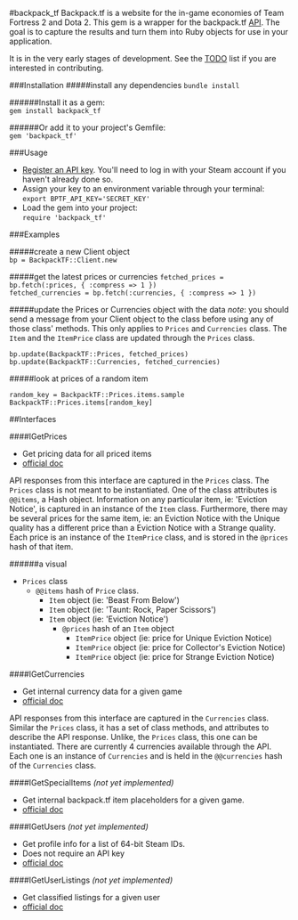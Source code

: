 #backpack_tf
Backpack.tf is a website for the in-game economies of Team Fortress 2 and Dota 2. This gem is a wrapper for the backpack.tf [API](http://backpack.tf/api). The goal is to capture the results and turn them into Ruby objects for use in your application.

It is in the very early stages of development. See the [TODO](TODO.md) list if you are interested in contributing.

###Installation
#####install any dependencies
`bundle install`

######Install it as a gem:  
`gem install backpack_tf`  

######Or add it to your project's Gemfile:  
`gem 'backpack_tf'`

###Usage
* [Register an API key](http://backpack.tf/api). You'll need to log in with your Steam account if you haven't already done so.  
* Assign your key to an environment variable through your terminal:  
  `export BPTF_API_KEY='SECRET_KEY'`
* Load the gem into your project:  
  `require 'backpack_tf'`

###Examples

#####create a new Client object  
`bp = BackpackTF::Client.new`

#####get the latest prices or currencies
`fetched_prices = bp.fetch(:prices, { :compress => 1 })`  
`fetched_currencies = bp.fetch(:currencies, { :compress => 1 })`

#####update the Prices or Currencies object with the data
*note*: you should send a message from your Client object to the class before using any of those class' methods. This only applies to `Prices` and `Currencies` class. The `Item` and the `ItemPrice` class are updated through the `Prices` class.

`bp.update(BackpackTF::Prices, fetched_prices)`  
`bp.update(BackpackTF::Currencies, fetched_currencies)`

#####look at prices of a random item
```
random_key = BackpackTF::Prices.items.sample
BackpackTF::Prices.items[random_key]
```

##Interfaces

####IGetPrices
* Get pricing data for all priced items
* [official doc](http://backpack.tf/api/prices)

API responses from this interface are captured in the `Prices` class. The `Prices` class is not meant to be instantiated. One of the class attributes is `@@items`, a Hash object. Information on any particular item, ie: 'Eviction Notice', is captured in an instance of the `Item` class. Furthermore, there may be several prices for the same item, ie: an Eviction Notice with the Unique quality has a different price than a Eviction Notice with a Strange quality.  Each price is an instance of the `ItemPrice` class, and is stored in the `@prices` hash of that item.

######a visual
* `Prices` class
  * `@@items` hash of `Price` class.
    * `Item` object (ie: 'Beast From Below')
    * `Item` object (ie: 'Taunt: Rock, Paper Scissors')
    * `Item` object (ie: 'Eviction Notice')
      * `@prices` hash of an `Item` object
        * `ItemPrice` object (ie: price for Unique Eviction Notice)
        * `ItemPrice` object (ie: price for Collector's Eviction Notice)
        * `ItemPrice` object (ie: price for Strange Eviction Notice)

####IGetCurrencies
* Get internal currency data for a given game
* [official doc](http://backpack.tf/api/currencies)

API responses from this interface are captured in the `Currencies` class. Similar the `Prices` class, it has a set of class methods, and attributes to describe the API response. Unlike, the `Prices` class, this one can be instantiated. There are currently 4 currencies available through the API. Each one is an instance of `Currencies` and is held in the `@@currencies` hash of the `Currencies` class.

####IGetSpecialItems *(not yet implemented)*
* Get internal backpack.tf item placeholders for a given game.
* [official doc](http://backpack.tf/api/special)

####IGetUsers *(not yet implemented)*
* Get profile info for a list of 64-bit Steam IDs.
* Does not require an API key
* [official doc](http://backpack.tf/api/users)

####IGetUserListings *(not yet implemented)*
  * Get classified listings for a given user
  * [official doc](http://backpack.tf/api/classifieds)
